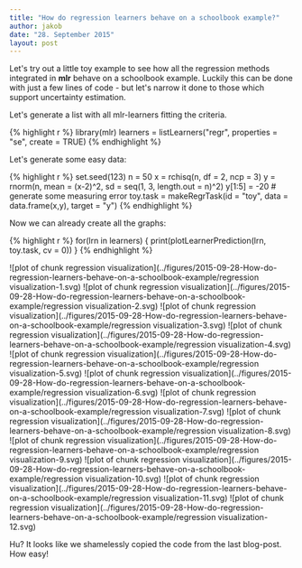 ```yaml
---
title: "How do regression learners behave on a schoolbook example?"
author: jakob
date: "28. September 2015"
layout: post
---
```


Let's try out a little toy example to see how all the regression methods integrated in **mlr** behave on a schoolbook example.
Luckily this can be done with just a few lines of code - but let's narrow it done to those which support uncertainty estimation.
<!--more-->
Let's generate a list with all mlr-learners fitting the criteria.

{% highlight r %}
library(mlr)
learners = listLearners("regr", properties = "se", create = TRUE)
{% endhighlight %}


Let's generate some easy data:

{% highlight r %}
set.seed(123)
n = 50
x = rchisq(n, df = 2, ncp = 3)
y = rnorm(n, mean = (x-2)^2, sd = seq(1, 3, length.out = n)^2)
y[1:5] = -20 # generate some measuring error
toy.task = makeRegrTask(id = "toy", data = data.frame(x,y), target = "y")
{% endhighlight %}

Now we can already create all the graphs:

{% highlight r %}
for(lrn in learners) {
  print(plotLearnerPrediction(lrn, toy.task, cv = 0))
}
{% endhighlight %}

![plot of chunk regression visualization](../figures/2015-09-28-How-do-regression-learners-behave-on-a-schoolbook-example/regression visualization-1.svg) ![plot of chunk regression visualization](../figures/2015-09-28-How-do-regression-learners-behave-on-a-schoolbook-example/regression visualization-2.svg) ![plot of chunk regression visualization](../figures/2015-09-28-How-do-regression-learners-behave-on-a-schoolbook-example/regression visualization-3.svg) ![plot of chunk regression visualization](../figures/2015-09-28-How-do-regression-learners-behave-on-a-schoolbook-example/regression visualization-4.svg) ![plot of chunk regression visualization](../figures/2015-09-28-How-do-regression-learners-behave-on-a-schoolbook-example/regression visualization-5.svg) ![plot of chunk regression visualization](../figures/2015-09-28-How-do-regression-learners-behave-on-a-schoolbook-example/regression visualization-6.svg) ![plot of chunk regression visualization](../figures/2015-09-28-How-do-regression-learners-behave-on-a-schoolbook-example/regression visualization-7.svg) ![plot of chunk regression visualization](../figures/2015-09-28-How-do-regression-learners-behave-on-a-schoolbook-example/regression visualization-8.svg) ![plot of chunk regression visualization](../figures/2015-09-28-How-do-regression-learners-behave-on-a-schoolbook-example/regression visualization-9.svg) ![plot of chunk regression visualization](../figures/2015-09-28-How-do-regression-learners-behave-on-a-schoolbook-example/regression visualization-10.svg) ![plot of chunk regression visualization](../figures/2015-09-28-How-do-regression-learners-behave-on-a-schoolbook-example/regression visualization-11.svg) ![plot of chunk regression visualization](../figures/2015-09-28-How-do-regression-learners-behave-on-a-schoolbook-example/regression visualization-12.svg) 

Hu? It looks like we shamelessly copied the code from the last blog-post.
How easy!
